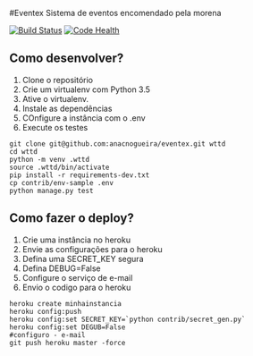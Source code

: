 #Eventex
Sistema de eventos encomendado pela morena

[![Build Status](https://travis-ci.org/anacnogueira/eventex-anaclaudianogueira.svg?branch=master)](https://travis-ci.org/anacnogueira/eventex-anaclaudianogueira)
[![Code Health](https://landscape.io/github/anacnogueira/eventex-anaclaudianogueira/master/landscape.svg?style=flat)](https://landscape.io/github/anacnogueira/eventex-anaclaudianogueira/master)

## Como desenvolver?
1. Clone o repositório
2. Crie um virtualenv com Python 3.5
3. Ative o virtualenv.
4. Instale as dependências
5. COnfigure a instância com o .env
6. Execute os testes

```console
git clone git@github.com:anacnogueira/eventex.git wttd
cd wttd
python -m venv .wttd
source .wttd/bin/activate
pip install -r requirements-dev.txt
cp contrib/env-sample .env
python manage.py test
```

## Como fazer o deploy?
1. Crie uma instância no heroku
2. Envie as configurações para o heroku
3. Defina uma SECRET_KEY segura
4. Defina DEBUG=False
5. Configure o serviço de e-mail
6. Envio o codigo para o heroku

```console
heroku create minhainstancia
heroku config:push
heroku config:set SECRET_KEY=`python contrib/secret_gen.py`
heroku config:set DEGUB=False
#configuro - e-mail
git push heroku master -force
```